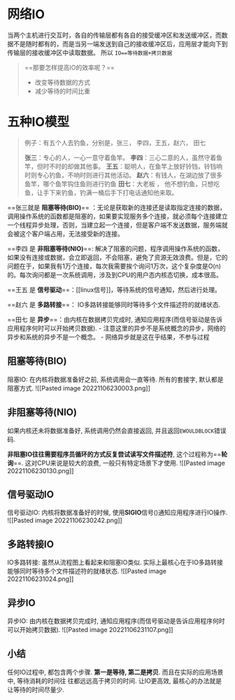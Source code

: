 # 网络IO
当两个主机进行交互时，各自的传输层都有各自的接受缓冲区和发送缓冲区，而数据不是随时都有的，而是当另一端发送到自己的接收缓冲区后，应用层才能向下到传输层的接收缓冲区中读取数据。
所以 `IO==等待数据+拷贝数据`

>==那要怎样提高IO的效率呢？==
>- 改变等待数据的方式
>- 减少等待的时间比重

# 五种IO模型
>例子：有五个人去钓鱼，分别是，张三， 李四，王五，赵六， 田七
>
>**张三**：专心的人，一心一意守着鱼竿。
>**李四**：三心二意的人，虽然守着鱼竿，但时不时的却做其他事。
>**王五**：聪明人，在鱼竿上放好铃铛，铃铛响时则专心钓鱼，不响时则进行其他活动。
>**赵六**：有钱人，在湖边放了很多鱼竿，哪个鱼竿钩住鱼则进行钓鱼
>**田七**：大老板 ， 他不想钓鱼，只想吃鱼，让手下来钓鱼，钓满一桶后手下打电话通知他来取。

==张三就是 **阻塞等待(BIO)**== ：无论是获取新的连接还是读取指定连接的数据，调用操作系统的函数都是阻塞的，如果要实现服务多个连接，就必须每个连接建立一个线程异步处理，否则，当建立起一个连接，但是客户端不发送数据，服务端就会被这个客户端占用，无法接受新的连接。

==李四 是 **非阻塞等待(NIO)**==: 解决了阻塞的问题，程序调用操作系统的函数，如果没有连接或数据，会立即返回，不会阻塞，避免了资源无效浪费。但是，它的问题在于，如果我有1万个连接，每次我需要挨个询问1万次，这个复杂度是O(n)的。每次询问都是一次系统调用，涉及到CPU的用户态内核态切换，成本很高。

==王五 是 **信号驱动**==：[[linux信号]]，等待系统的信号通知，然后进行处理。

==赵六 是 **多路转接**==： IO多路转接能够同时等待多个文件描述符的就绪状态.

==田七 是 **异步**==：由内核在数据拷贝完成时, 通知应用程序(而信号驱动是告诉应用程序何时可以开始拷贝数据).
	-  注意这里的异步不是系统概念的异步，网络的异步和系统的异步不是一个概念。
	- 网络异步就是这在乎结果，不参与过程

## 阻塞等待(BIO)
阻塞IO: 在内核将数据准备好之前, 系统调用会一直等待. 所有的套接字, 默认都是阻塞方式.
![[Pasted image 20221106230003.png]]

## 非阻塞等待(NIO)
如果内核还未将数据准备好, 系统调用仍然会直接返回, 并且返回`EWOULDBLOCK`错误码.

**非阻塞IO往往需要程序员循环的方式反复尝试读写文件描述符**, 这个过程称为==**轮询**==. 这对CPU来说是较大的浪费, 一般只有特定场景下才使用.
![[Pasted image 20221106230130.png]]


## 信号驱动IO
信号驱动IO: 内核将数据准备好的时候, 使用**SIGIO**信号()通知应用程序进行IO操作.
![[Pasted image 20221106230242.png]]


## 多路转接IO
IO多路转接: 虽然从流程图上看起来和阻塞IO类似. 实际上最核心在于IO多路转接能够同时等待多个文件描述符的就绪状态.
![[Pasted image 20221106231024.png]]



## 异步IO
异步IO: 由内核在数据拷贝完成时, 通知应用程序(而信号驱动是告诉应用程序何时可以开始拷贝数据).
![[Pasted image 20221106231107.png]]

## 小结
任何IO过程中, 都包含两个步骤. **第一是等待, 第二是拷贝**. 而且在实际的应用场景中, 等待消耗的时间往 
往都远远高于拷贝的时间. 让IO更高效, 最核心的办法就是让等待的时间尽量少.